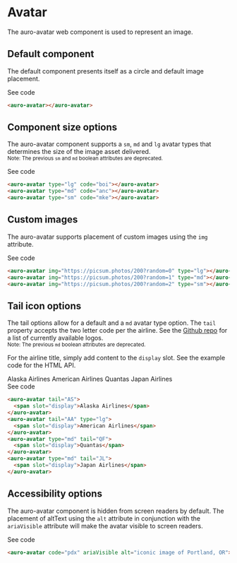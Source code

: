 # Avatar

The auro-avatar web component is used to represent an image.

## Default component

The default component presents itself as a circle and default image placement.

<div class="exampleWrapper">
  <auro-avatar></auro-avatar>
</div>

<auro-accordion lowProfile justifyRight>
  <span slot="trigger">See code</span>

  ```html
  <auro-avatar></auro-avatar>
  ```

</auro-accordion>

## Component size options

The auro-avatar component supports a `sm`, `md` and `lg` avatar types that determines the size of the image asset delivered.</br>
<small>Note: The previous `sm` and `md` boolean attributes are deprecated.</small>

<div class="exampleWrapper">
  <auro-avatar type="lg" code="boi"></auro-avatar>
  <auro-avatar type="md" code="anc"></auro-avatar>
  <auro-avatar type="sm" code="mke"></auro-avatar>
</div>

<auro-accordion lowProfile justifyRight>
  <span slot="trigger">See code</span>

  ```html
  <auro-avatar type="lg" code="boi"></auro-avatar>
  <auro-avatar type="md" code="anc"></auro-avatar>
  <auro-avatar type="sm" code="mke"></auro-avatar>
  ```

</auro-accordion>

## Custom images

The auro-avatar supports placement of custom images using the `img` attribute.

<div class="exampleWrapper">
  <auro-avatar img="https://picsum.photos/200?random=0" type="lg"></auro-avatar>
  <auro-avatar img="https://picsum.photos/200?random=1" type="md"></auro-avatar>
  <auro-avatar img="https://picsum.photos/200?random=2" type="sm"></auro-avatar>
</div>

<auro-accordion lowProfile justifyRight>
  <span slot="trigger">See code</span>

  ```html
  <auro-avatar img="https://picsum.photos/200?random=0" type="lg"></auro-avatar>
  <auro-avatar img="https://picsum.photos/200?random=1" type="md"></auro-avatar>
  <auro-avatar img="https://picsum.photos/200?random=2" type="sm"></auro-avatar>
  ```

</auro-accordion>

## Tail icon options

The tail options allow for a default and a `md` avatar type option. The `tail` property accepts the two letter code per the airline. See the [Github repo](https://github.com/AlaskaAirlines/Icons/tree/master/src/icons/logos) for a list of currently available logos.</br>
<small>Note: The previous `md` boolean attributes are deprecated.</small>

For the airline title, simply add content to the `display` slot. See the example code for the HTML API.

<div class="exampleWrapper">
  <auro-avatar tail="AS">
    <span slot="display">Alaska Airlines</span>
  </auro-avatar>
  <auro-avatar tail="AA" type="lg">
    <span slot="display">American Airlines</span>
  </auro-avatar>
  <auro-avatar type="md" tail="QF">
    <span slot="display">Quantas</span>
  </auro-avatar>
  <auro-avatar type="md" tail="JL">
    <span slot="display">Japan Airlines</span>
  </auro-avatar>
</div>

<auro-accordion lowProfile justifyRight>
  <span slot="trigger">See code</span>

  ```html
  <auro-avatar tail="AS">
    <span slot="display">Alaska Airlines</span>
  </auro-avatar>
  <auro-avatar tail="AA" type="lg">
    <span slot="display">American Airlines</span>
  </auro-avatar>
  <auro-avatar type="md" tail="QF">
    <span slot="display">Quantas</span>
  </auro-avatar>
  <auro-avatar type="md" tail="JL">
    <span slot="display">Japan Airlines</span>
  </auro-avatar>
  ```

</auro-accordion>

## Accessibility options

The auro-avatar component is hidden from screen readers by default. The placement of altText using the `alt` attribute in conjunction with the `ariaVisible` attribute will make the avatar visible to screen readers.

<div class="exampleWrapper">
  <auro-avatar code="pdx" ariaVisible alt="iconic image of Portland, OR"></auro-avatar>
</div>

<auro-accordion lowProfile justifyRight>
  <span slot="trigger">See code</span>

  ```html
  <auro-avatar code="pdx" ariaVisible alt="iconic image of Portland, OR"></auro-avatar>
  ```

</auro-accordion>

